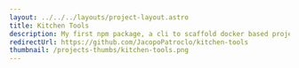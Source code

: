```yaml
---
layout: ../../../layouts/project-layout.astro
title: Kitchen Tools
description: My first npm package, a cli to scaffold docker based projects
redirectUrl: https://github.com/JacopoPatroclo/kitchen-tools
thumbnail: /projects-thumbs/kitchen-tools.png
---
```

